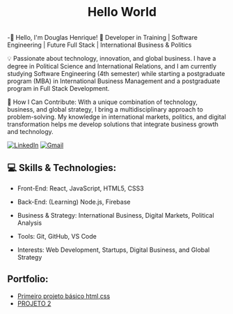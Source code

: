 <!--título-->
<div id="user-content-toc">
  <ul align="center">
    <summary><h1 style="display: inline-block">Hello World</h1></summary>
</div>

  -👋 Hello, I'm Douglas Henrique!
🎯 Developer in Training | Software Engineering | Future Full Stack | International Business & Politics

💡 Passionate about technology, innovation, and global business. I have a degree in Political Science and International Relations, and I am currently studying Software Engineering (4th semester) while starting a postgraduate program (MBA) in International Business Management and a postgraduate program in Full Stack Development.

🚀 How I Can Contribute:
With a unique combination of technology, business, and global strategy, I bring a multidisciplinary approach to problem-solving. My knowledge in international markets, politics, and digital transformation helps me develop solutions that integrate business growth and technology.
</details>

<!-- Links -->
[![LinkedIn](https://img.shields.io/badge/LinkedIn-0077B5?style=for-the-badge&logo=linkedin&logoColor=white)](https://www.linkedin.com/in/douglasamaral-eng/)
[![Gmail](https://img.shields.io/badge/Gmail-D14836?style=for-the-badge&logo=gmail&logoColor=white)](mailto:douglascham.eng@gmail.com)



## 💻 Skills & Technologies:
<!-- Skills: Programming Languages -->
- Front-End: React, JavaScript, HTML5, CSS3
- Back-End: (Learning) Node.js, Firebase
- Business & Strategy: International Business, Digital Markets, Political Analysis
- Tools: Git, GitHub, VS Code
- Interests: Web Development, Startups, Digital Business, and Global Strategy

  <!-- Portfolio -->
## Portfolio:
- [Primeiro projeto básico html,css](https://github.com/douglasamaral-eng/Repositorio-GitHub.git)
- [PROJETO 2]()
